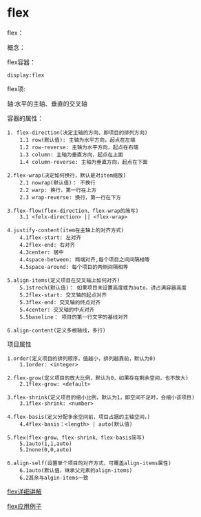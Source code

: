 # flex
flex：

概念：

flex容器：

    display:flex

flex项:


轴:水平的主轴、垂直的交叉轴

容器的属性：

    1. flex-direction(决定主轴的方向、即项目的排列方向)
        1.1 row(默认值): 主轴为水平方向，起点在左端
        1.2 row-reverse: 主轴为水平方向，起点在右端
        1.3 column: 主轴为垂直方向，起点在上面
        1.4 column-reverse: 主轴为垂直方向，起点在下面

    2.flex-wrap(决定如何换行，默认是对item缩放)
        2.1 nowrap(默认值)： 不换行
        2.2 warp: 换行，第一行在上方
        2.3 wrap-reverse: 换行，第一行在下方

    3.flex-flow(flex-direction、flex-wrap的简写)
        3.1 <felx-direction> || <flex-wrap>

    4.justify-content(item在主轴上的对齐方式)
        4.1flex-start: 左对齐
        4.2flex-end: 右对齐
        4.3center: 居中
        4.4space-between: 两端对齐,每个项目之间间隔相等
        4.5space-around: 每个项目的两侧间隔相等

    5.align-items(定义项目在交叉轴上如何对齐)
        5.1strech(默认值)： 如果项目未设置高度或为auto，讲占满容器高度
        5.2flex-start: 交叉轴的起点对齐
        5.3flex-end: 交叉轴的终点对齐
        5.4center: 交叉轴的中点对齐
        5.5baseline： 项目的第一行文字的基线对齐

    6.align-content(定义多根轴线，多行)


项目属性

    1.order(定义项目的排列顺序，值越小，排列越靠前，默认为0)
        1.1order: <integer>

    2.flex-grow(定义项目的放大比例，默认为0，如果存在剩余空间，也不放大)
        2.1flex-grow: <default> 

    3.flex-shrink(定义项目的缩小比例，默认为1，即空间不足时，会缩小该项目)
        3.1flex-shrink: <number>

    4.flex-basis(定义分配多余空间前，项目占据的主轴空间，)
        4.4flex-basis：<length> | auto(默认值)

    5.flex(flex-grow、flex-shrink、flex-basis简写)
        5.1auto(1,1,auto)
        5.2none(0,0,auto)

    6.align-self(设置单个项目的对齐方式，可覆盖align-items属性)
        6.1auto(默认值，继承父元素的align-items)
        6.2其余与algin-items一致

[flex详细讲解](https://www.runoob.com/w3cnote/flex-grammar.html)

[flex应用例子](https://www.cnblogs.com/lynnmn/p/6262941.html)